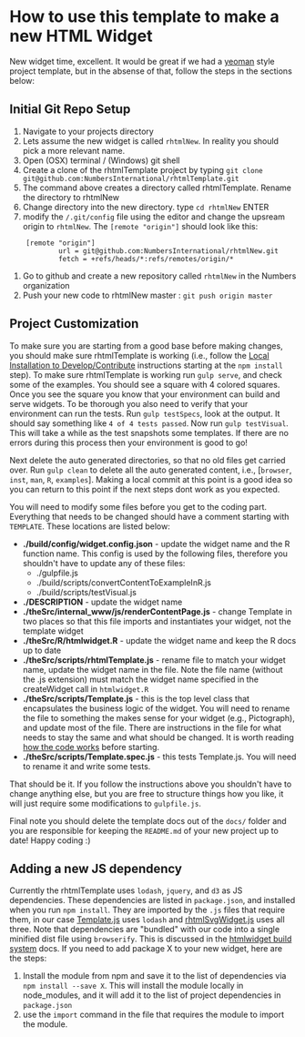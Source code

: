 # How to use this template to make a new HTML Widget

New widget time, excellent. It would be great if we had a [yeoman](http://yeoman.io/) style project template, but in the absense of that, follow the steps in the sections below:

## Initial Git Repo Setup

1. Navigate to your projects directory
1. Lets assume the new widget is called `rhtmlNew`. In reality you should pick a more relevant name.
1. Open (OSX) terminal / (Windows) git shell
1. Create a clone of the rhtmlTemplate project by typing `git clone git@github.com:NumbersInternational/rhtmlTemplate.git`
1. The command above creates a directory called rhtmlTemplate. Rename the directory to rhtmlNew
1. Change directory into the new directory. type `cd rhtmlNew` ENTER
1. modify the `/.git/config` file using the editor and change the upsream origin to `rhtmlNew`. The `[remote "origin"]` should look like this:

```
    [remote "origin"]
            url = git@github.com:NumbersInternational/rhtmlNew.git
            fetch = +refs/heads/*:refs/remotes/origin/*
```

1. Go to github and create a new repository called `rhtmlNew` in the Numbers organization
1. Push your new code to rhtmlNew master : `git push origin master`

## Project Customization

To make sure you are starting from a good base before making changes, you should make sure rhtmlTemplate is working (i.e., follow the [Local Installation to Develop/Contribute](../README.md) instructions starting at the `npm install` step). To make sure rhtmlTemplate is working run `gulp serve`, and check some of the examples. You should see a square with 4 colored squares. Once you see the square you know that your environment can build and serve widgets. To be thorough you also need to verify that your environment can run the tests. Run `gulp testSpecs`, look at the output. It should say something like `4 of 4 tests passed`. Now run `gulp testVisual`. This will take a while as the test snapshots some templates. If there are no errors during this process then your environment is good to go! 

Next delete the auto generated directories, so that no old files get carried over. Run `gulp clean` to delete all the auto generated content, i.e., [`browser`, `inst`, `man`, `R`, `examples`]. Making a local commit at this point is a good idea so you can return to this point if the next steps dont work as you expected.

You will need to modify some files before you get to the coding part. Everything that needs to be changed should have a comment starting with `TEMPLATE`. These locations are listed below:

* **./build/config/widget.config.json** - update the widget name and the R function name. This config is used by the following files, therefore you shouldn't have to update any of these files:
    * ./gulpfile.js
    * ./build/scripts/convertContentToExampleInR.js
    * ./build/scripts/testVisual.js
* **./DESCRIPTION** - update the widget name
* **./theSrc/internal_www/js/renderContentPage.js** - change Template in two places so that this file imports and instantiates your widget, not the template widget
* **./theSrc/R/htmlwidget.R** - update the widget name and keep the R docs up to date
* **./theSrc/scripts/rhtmlTemplate.js** - rename file to match your widget name, update the widget name in the file. Note the file name (without the .js extension) must match the widget name specified in the createWidget call in `htmlwidget.R`
* **./theSrc/scripts/Template.js** - this is the top level class that encapsulates the business logic of the widget. You will need to rename the file to something the makes sense for your widget (e.g., Pictograph), and update most of the file. There are instructions in the file for what needs to stay the same and what should be changed. It is worth reading [how the code works](./how_the_code_works.md) before starting.
* **./theSrc/scripts/Template.spec.js** - this tests Template.js. You will need to rename it and write some tests.

That should be it. If you follow the instructions above you shouldn't have to change anything else, but you are free to structure things how you like, it will just require some modifications to `gulpfile.js`.

Final note you should delete the template docs out of the `docs/` folder and you are responsible for keeping the `README.md` of your new project up to date!
Happy coding :)

## Adding a new JS dependency
Currently the rhtmlTemplate uses `lodash`, `jquery`, and `d3` as JS dependencies. These dependencies are listed in `package.json`, and installed when you run `npm install`. They are imported by the `.js` files that require them, in our case [Template.js](/theSrc/scripts/Template.js) uses `lodash` and [rhtmlSvgWidget.js](/theSrc/scripts/rhtmlSvgWidget.js) uses all three. Note that dependencies are "bundled" with our code into a single minified dist file using `browserify`. This is discussed in the [htmlwidget build system](./htmlwidget_build_system.md) docs. If you need to add package X to your new widget, here are the steps:

1. Install the module from npm and save it to the list of dependencies via `npm install --save X`. This will install the module locally in node_modules, and it will add it to the list of project dependencies in `package.json`
1. use the `import` command in the file that requires the module to import the module.


